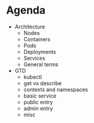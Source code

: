 # Agenda
* Architecture
  * Nodes
  * Containers
  * Pods
  * Deployments
  * Services
  * General terms
* GTD
  * kubectl
  * get vs describe
  * contexts and namespaces
  * basic service
  * public entry
  * admin entry
  * misc
